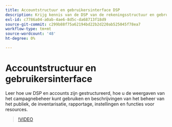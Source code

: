 ```yaml
---
title: Accountstructuur en gebruikersinterface DSP
description: Krijg kennis van de DSP van de rekeningsstructuur en gebruikersinterface.
exl-id: c7786a04-a0ab-4ae6-8d5c-da68713f18d9
source-git-commit: c299b88f75a62194bd22b2d220ab525045f78ea7
workflow-type: tm+mt
source-wordcount: '48'
ht-degree: 0%

---
```


# Accountstructuur en gebruikersinterface

Leer hoe uw DSP en accounts zijn gestructureerd, hoe u de weergaven van het campagnebeheer kunt gebruiken en beschrijvingen van het beheer van het publiek, de inventarisatie, rapportage, instellingen en functies voor resources.

>[!VIDEO](https://video.tv.adobe.com/v/339206)
